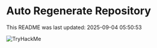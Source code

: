 # Auto Regenerate Repository

This README was last updated: 2025-09-04 05:50:53

 ![TryHackMe](https://tryhackme.com/badge/533634)
